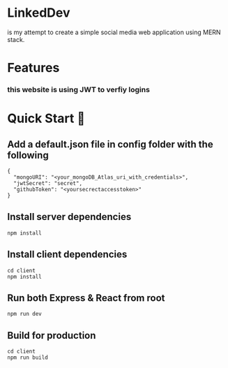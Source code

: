 # LinkedDev

is my attempt to create a simple  social media web application using MERN stack.

# Features
### this website is using JWT to verfiy logins


# Quick Start 🚀

## Add a default.json file in config folder with the following
```
{
  "mongoURI": "<your_mongoDB_Atlas_uri_with_credentials>",
  "jwtSecret": "secret",
  "githubToken": "<yoursecrectaccesstoken>"
}
```

## Install server dependencies
```
npm install
```
## Install client dependencies
```
cd client
npm install
```
## Run both Express & React from root
```
npm run dev
```
## Build for production
```
cd client
npm run build
```



